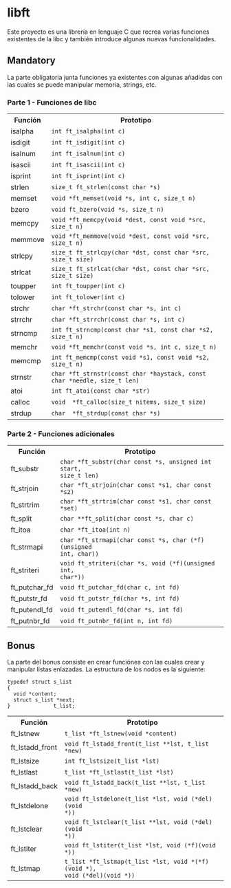 <h1>libft</h1>
Este proyecto es una librería en lenguaje C que recrea varias funciones existentes de la libc y también introduce algunas nuevas funcionalidades.
<h2>Mandatory</h2>
La parte obligatoria junta funciones ya existentes con algunas añadidas con las cuales se puede manipular memoria, strings, etc.
<h3>Parte 1 - Funciones de libc</h3>
<table>
  <tr>
    <th>Función</th>
    <th>Prototipo</th>
  </tr>
  <tr>
    <td>isalpha</td>
    <td><code>int ft_isalpha(int c)</code></td>
  </tr>
  <tr>
    <td>isdigit</td>
    <td><code>int ft_isdigit(int c)</code></td>
  </tr>
  <tr>
    <td>isalnum</td>
    <td><code>int ft_isalnum(int c)</code></td>
  </tr>
  <tr>
    <td>isascii</td>
    <td><code>int ft_isascii(int c)</code></td>
  </tr>
  <tr>
    <td>isprint</td>
    <td><code>int ft_isprint(int c)</code></td>
  </tr>
  <tr>
    <td>strlen</td>
    <td><code>size_t ft_strlen(const char *s)</code></td>
  </tr>
  <tr>
    <td>memset</td>
    <td><code>void *ft_memset(void *s, int c, size_t n)</code></td>
  </tr>
  <tr>
    <td>bzero</td>
    <td><code>void ft_bzero(void *s, size_t n)</code></td>
  </tr>
  <tr>
    <td>memcpy</td>
    <td><code>void *ft_memcpy(void *dest, const void *src, size_t n)</code></td>
  </tr>
  <tr>
    <td>memmove</td>
    <td><code>void *ft_memmove(void *dest, const void *src, size_t n)</code></td>
  </tr>
  <tr>
    <td>strlcpy</td>
    <td><code>size_t ft_strlcpy(char *dst, const char *src, size_t size)</code></td>
  </tr>
  <tr>
    <td>strlcat</td>
    <td><code>size_t ft_strlcat(char *dst, const char *src, size_t size)</code></td>
  </tr>
  <tr>
    <td>toupper</td>
    <td><code>int ft_toupper(int c)</code></td>
  </tr>
  <tr>
    <td>tolower</td>
    <td><code>int ft_tolower(int c)</code></td>
  </tr>
  <tr>
    <td>strchr</td>
    <td><code>char *ft_strchr(const char *s, int c)</code></td>
  </tr>
  <tr>
    <td>strrchr</td>
    <td><code>char *ft_strrchr(const char *s, int c)</code></td>
  </tr>
  <tr>
    <td>strncmp</td>
    <td><code>int ft_strncmp(const char *s1, const char *s2, size_t n)</code></td>
  </tr>
  <tr>
    <td>memchr</td>
    <td><code>void *ft_memchr(const void *s, int c, size_t n)</code></td>
  </tr>
  <tr>
    <td>memcmp</td>
    <td><code>int ft_memcmp(const void *s1, const void *s2, size_t n)</code></td>
  </tr>

  <tr>
    <td>strnstr</td>
    <td><code>char *ft_strnstr(const char *haystack, const char *needle, size_t len)</code></td>
  </tr>
  <tr>
    <td>atoi</td>
    <td><code>int ft_atoi(const char *str)</code></td>
  </tr>
   <tr>
    <td>calloc</td>
    <td><code>void	*ft_calloc(size_t nitems, size_t size)</code></td>
  </tr>
  <tr>
    <td>strdup</td>
    <td><code>char	*ft_strdup(const char *s)</code></td>
  </tr>
</table>
<h3>Parte 2 - Funciones adicionales</h3>
<table>
  <tr>
    <th>Función</th>
    <th>Prototipo</th>
  </tr>
  <tr>
    <td>ft_substr</td>
    <td><code>char *ft_substr(char const *s, unsigned int start,
size_t len)</code></td>
  </tr>
  <tr>
    <td>ft_strjoin</td>
    <td><code>char *ft_strjoin(char const *s1, char const *s2)</code></td>
  </tr>
  <tr>
    <td>ft_strtrim</td>
    <td><code>char *ft_strtrim(char const *s1, char const *set)</code></td>
  </tr>
  <tr>
    <td>ft_split</td>
    <td><code>char **ft_split(char const *s, char c)</code></td>
  </tr>
  <tr>
    <td>ft_itoa</td>
    <td><code>char *ft_itoa(int n)</code></td>
  </tr>
  <tr>
    <td>ft_strmapi</td>
    <td><code>char *ft_strmapi(char const *s, char (*f)(unsigned
int, char))</code></td>
  </tr>
  <tr>
    <td>ft_striteri</td>
    <td><code>void ft_striteri(char *s, void (*f)(unsigned int,
char*))</code></td>
  </tr>
  <tr>
    <td>ft_putchar_fd</td>
    <td><code>void ft_putchar_fd(char c, int fd)</code></td>
  </tr>
  <tr>
    <td>ft_putstr_fd</td>
    <td><code>void ft_putstr_fd(char *s, int fd)</code></td>
  </tr>
  <tr>
    <td>ft_putendl_fd</td>
    <td><code>void ft_putendl_fd(char *s, int fd)</code></td>
  </tr>
  <tr>
    <td>ft_putnbr_fd</td>
    <td><code>void ft_putnbr_fd(int n, int fd)</code></td>
  </tr>
</table>
<h2>Bonus</h2>
La parte del bonus consiste en crear funciónes con las cuales crear y manipular listas enlazadas.
La estructura de los nodos es la siguiente:
<pre><code>typedef struct s_list
{
  void *content;
  struct s_list *next;
}              t_list;
</code></pre>
<table>
  <tr>
    <th>Función</th>
    <th>Prototipo</th>
  </tr>
  <tr>
    <td>ft_lstnew</td>
    <td><code>t_list *ft_lstnew(void *content)</code></td>
  </tr>
  <tr>
    <td>ft_lstadd_front</td>
    <td><code>void ft_lstadd_front(t_list **lst, t_list *new)</code></td>
  </tr>
  <tr>
    <td>ft_lstsize</td>
    <td><code>int ft_lstsize(t_list *lst)</code></td>
  </tr>
  <tr>
    <td>ft_lstlast</td>
    <td><code>t_list *ft_lstlast(t_list *lst)</code></td>
  </tr>
  <tr>
    <td>ft_lstadd_back</td>
    <td><code>void ft_lstadd_back(t_list **lst, t_list *new)</code></td>
  </tr>
  <tr>
    <td>ft_lstdelone</td>
    <td><code>void ft_lstdelone(t_list *lst, void (*del)(void
*))</code></td>
  </tr>
  <tr>
    <td>ft_lstclear</td>
    <td><code>void ft_lstclear(t_list **lst, void (*del)(void
*))</code></td>
  </tr>
  <tr>
    <td>ft_lstiter</td>
    <td><code>void ft_lstiter(t_list *lst, void (*f)(void *))</code></td>
  </tr>
  <tr>
    <td>ft_lstmap</td>
    <td><code>t_list *ft_lstmap(t_list *lst, void *(*f)(void *),
void (*del)(void *))</code></td>
  </tr>
</table>
